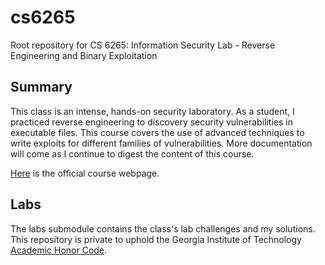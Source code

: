# cs6265

Root repository for CS 6265: Information Security Lab - Reverse Engineering and
Binary Exploitation

## Summary

This class is an intense, hands-on security laboratory. As a student, I
practiced reverse engineering to discovery security vulnerabilities in
executable files. This course covers the use of advanced techniques to write
exploits for different families of vulnerabilities. More documentation will
come as I continue to digest the content of this course.

[Here](https://omscs.gatech.edu/cs-6265-information-security-lab) is the
official course webpage.

## Labs

The labs submodule contains the class's lab challenges and my solutions. This
repository is private to uphold the Georgia Institute of Technology
[Academic Honor Code](https://osi.gatech.edu/content/honor-code).
